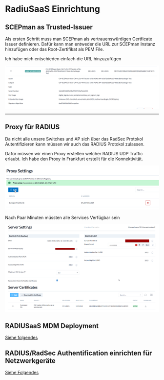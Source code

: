 # RadiuSaaS Einrichtung

## SCEPman as Trusted-Issuer

Als ersten Schritt muss man SCEPman als vertrauenswürdigen Certficate Issuer definieren. Dafür kann man entweder die URL zur SCEPman Instanz hinzufügen oder das Root-Zertifikat als PEM File.

Ich habe mich entschieden einfach die URL hinzuzufügen

![alt text](image-11.png)

---

## Proxy für RADIUS

Da nicht alle unsere Switches und AP sich über das RadSec Protokol Autentifizieren kann müssen wir auch das RADIUS Protokol zulassen.

Dafür müssen wir einen Proxy erstellen welcher RADIUS UDP Traffic erlaubt.
Ich habe den Proxy in Frankfurt erstellt für die Konnektivität.

![alt text](image-12.png)

Nach Paar Minuten müssten alle Services Verfügbar sein

![alt text](image-13.png)

## RADIUSaaS MDM Deployment

[Siehe folgendes](https://gitlab.com/semester_21/Modul-300/-/blob/main/Cloud-%20PKI%20+%20Authentification/Intune-Policies.md?ref_type=heads)

## RADIUS/RadSec Authentification einrichten für Netzwerkgeräte

[Siehe Folgendes](https://gitlab.com/semester_21/Modul-300/-/blob/main/Cloud-%20PKI%20+%20Authentification/Meraki-Radius-config.md?ref_type=heads)
